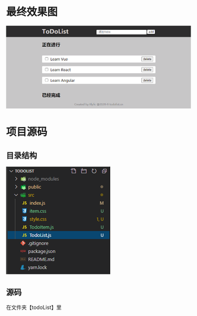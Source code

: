# 最终效果图

![image-20200922150325184](React16.4快速上手.assets/image-20200922150325184.png)

# 项目源码
## 目录结构
![](README.assets/20200922145751217.png)

## 源码

在文件夹【todoList】里